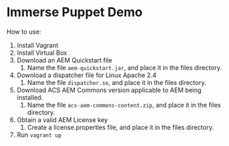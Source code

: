 # Immerse Puppet Demo

How to use:

1. Install Vagrant
1. Install Virtual Box
1. Download an AEM Quickstart file
    1. Name the file `aem-quickstart.jar`, and place it in the files directory.
1. Download a dispatcher file for Linux Apache 2.4
    1. Name the file `dispatcher.so`, and place it in the files directory.
1. Download ACS AEM Commons version applicable to AEM being installed.
    1. Name the file `acs-aem-commons-content.zip`, and place it in the files directory.
1. Obtain a valid AEM License key
    1. Create a license.properties file, and place it in the files directory.
1. Run `vagrant up`

